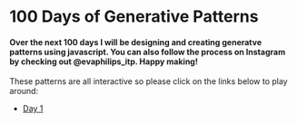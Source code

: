 # 100 Days of Generative Patterns

#### Over the next 100 days I will be designing and creating generatve patterns using javascript.  You can also follow the process on Instagram by checking out @evaphilips_itp.  Happy making!

These patterns are all interactive so please click on the links below to play around:
- [Day 1]()